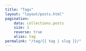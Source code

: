 ```yaml
---
title: "Tags"
layout: "layout/posts.html"
pagination:
    data: collections.posts
    size: 1
    reverse: true
    alias: tag
permalink: "/tag/{{ tag | slug }}/"
---
```

